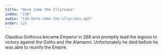 ```yaml
---
title: "Here Come the Illyrians"
index: "116"
audio: "116-here-come-the-illyrians.mp3"
order: 125
---
```


Claudius Gothicus became Emperor in 268 and promptly lead the legions to victory against the Goths and the Alamanni. Unfortunately he died before he was able to reunify the Empire.
